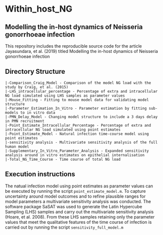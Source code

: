 # Within_host_NG
## Modelling the in-host dynamics of Neisseria gonorrhoeae infection

This repository includes the reproducible source code for the article Jayasundara, et al. (2019) titled Modelling the in-host dynamics of Neisseria gonorrhoeae infection
## Directory Structure
```
|-Comparison_Craig_Model - Comparison of the model NG load with the study by Craig, et al. (2015)
|-LHS_intracellular_percentage - Percentage of extra and intracellular NG load simulated using LHS samples as parameter values
|-Mouse_Fitting - Fitting to mouse model data for validating model structure
|-Parameter_Estimation_In_Vitro - Parameter estimation by fitting sub-models to in vitro data
|-PMN_Delay_Model - Changing model structure to include a 3 days delay in PMN recruitment
|-Point_Estimate_Intracellular_Percentage - Percentage of extra and intracellular NG load simulated using point estimates
|-Point_Estimate_Model - Natural infection time-course model using point estimates
|-sensitivity analysis - Multivariate sensitivity analysis of the full human model 
|-Supplementary_In_Vitro_Parameter_Analysis - Expanded sensitivity analysis around in vitro estimates on epithelial internalisation 
|-Total_NG_Time_Course - Time course of total NG load
```
## Execution instructions
The natual infection model using point estimates as parameter values can be executed by running the script ```point_estimate_model.m```. To capture uncertainty around model outcomes and to refine plausible ranges for model parameters a multivariate sensitivity analysis was conducted. The software package SaSAT was used to generate the Latin Hypercube Sampling (LHS) samples and carry out the multivariate sensitivity analysis (Hoare, et al. 2008). From these LHS samples retaining only the parameter values that meet the qualitative features of the time course of infection is carried out by running the script ```sensitivity_full_model.m```
